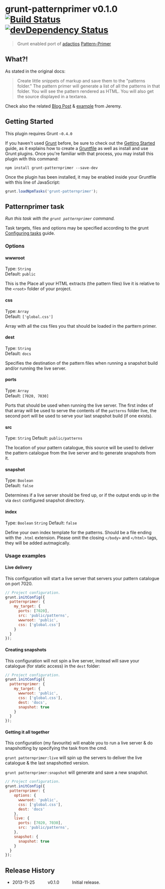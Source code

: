 # grunt-patternprimer v0.1.0 [![Build Status](https://travis-ci.org/asciidisco/grunt-patternprimer.png?branch=master)](https://travis-ci.org/asciidisco/grunt-patternprimer) [![devDependency Status](https://david-dm.org/stevebritton/grunt-patternprimer/dev-status.png?theme=shields.io)](https://david-dm.org/stevebritton/grunt-patternprimer#info=devDependencies)

> Grunt enabled port of [adactios](https://github.com/adactio) [Pattern-Primer](https://github.com/adactio/Pattern-Primer)



## What?!
As stated in the original docs:
> Create little snippets of markup and save them to the "patterns folder." The pattern primer will generate a list of all the patterns in that folder. You will see the pattern rendered as HTML. You will also get the source displayed in a textarea.

Check also the related [Blog Post](http://adactio.com/journal/5028/) & [example](http://patternprimer.adactio.com/) from Jeremy.

## Getting Started
This plugin requires Grunt `~0.4.0`

If you haven't used [Grunt](http://gruntjs.com/) before, be sure to check out the [Getting Started](http://gruntjs.com/getting-started) guide, as it explains how to create a [Gruntfile](http://gruntjs.com/sample-gruntfile) as well as install and use Grunt plugins. Once you're familiar with that process, you may install this plugin with this command:

```shell
npm install grunt-patternprimer --save-dev
```

Once the plugin has been installed, it may be enabled inside your Gruntfile with this line of JavaScript:

```js
grunt.loadNpmTasks('grunt-patternprimer');
```

## Patternprimer task
_Run this task with the `grunt patternprimer` command._

Task targets, files and options may be specified according to the grunt [Configuring tasks](http://gruntjs.com/configuring-tasks) guide.

### Options

#### wwwroot
Type: `String`  
Default: `public`

This is the Place all your HTML extracts (the pattern files) live it is relative to the  `<root>` folder of your project.

#### css
Type: `Array`  
Default: `['global.css']`

Array with all the css files you that should be loaded in the parttern primer.

#### dest
Type: `String`  
Default: `docs`

Specifies the destination of the pattern files when running a snapshot build and/or running the live server.

#### ports
Type: `Array`  
Default: `[7020, 7030]`

Ports that should be used when running the live server. The first index of that array will be used to serve the contents of the
`patterns` folder live, the second port will be used to serve your last snapshot build (if one exists).

#### src
Type: `String`
Default: `public/patterns`

The location of your pattern catalogue, this source will be used to deliver the pattern catalogue from the live server
and to generate snapshots from it.

#### snapshot
Type: `Boolean`  
Default: `false`

Determines if a live server should be fired up, or if the output ends up in the via `dest` configured snapshot directory.

#### index
Type: `Boolean` `String`
Default: `false`

Define your own index template for the patterns. Should be a file ending with the `.html` extension.
Please omit the closing `</body>` and `</html>` tags, they will be added autmagically.

### Usage examples

#### Live delivery

This configuration will start a live server that servers your pattern catalogue on port 7020.

```js
// Project configuration.
grunt.initConfig({
  patternprimer: {
    my_target: {
      ports: [7020],
      src: 'public/patterns',
      wwwroot: 'public',
      css: ['global.css']      
    }
  }
});
```

#### Creating snapshots

This configuration will not spin a live server, instead will save your catalogue (for static access)
in the `dest` folder:

```js
// Project configuration.
grunt.initConfig({
  patternprimer: {
    my_target: {
      wwwroot: 'public',
      css: ['global.css'],
      dest: 'docs',
      snapshot: true
    }
  }
});
```

#### Getting it all together

This configuration (my favourite) will enable you to run a live server & do snapshotting by specifying
the task from the cmd.

`grunt patternprimer:live` will spin up the servers to deliver the live catalogue & the last snapshotted version.

`grunt patternprimer:snapshot` will generate and save a new snapshot.
 
```js
// Project configuration.
grunt.initConfig({
  patternprimer: {
    options: {
      wwwroot: 'public',
      css: ['global.css'],
      dest: 'docs'
    },
    live: {
      ports: [7020, 7030],
      src: 'public/patterns',
    },
    snapshot: {
      snapshot: true
    }
  }
});
```

## Release History
 * 2013-11-25   v0.1.0   Initial release.
